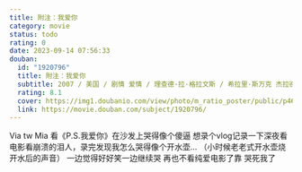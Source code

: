 ```yaml
---
title: 附注：我爱你
category: movie
status: todo
rating: 0
date: 2023-09-14 07:56:33
douban:
  id: "1920796"
  title: 附注：我爱你
  subtitle: 2007 / 美国 / 剧情 爱情 / 理查德·拉·格拉文斯 / 希拉里·斯万克 杰拉德·巴特勒
  rating: 8.1
  cover: https://img1.doubanio.com/view/photo/m_ratio_poster/public/p461625359.jpg
  link: https://movie.douban.com/subject/1920796/
---
```


Via tw Mia 看《P.S.我爱你》在沙发上哭得像个傻逼
想录个vlog记录一下深夜看电影看崩溃的泪人，录完发现我怎么哭得像个开水壶… 
（小时候老老式开水壶烧开水后的声音）
一边觉得好好笑一边继续哭
再也不看纯爱电影了靠
哭死我了
